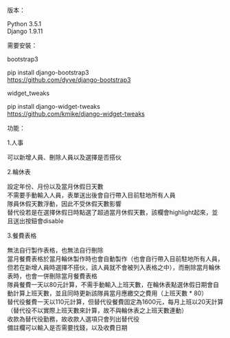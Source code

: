 版本：<p>
Python 3.5.1<br/>
Django 1.9.11<p>

需要安裝：<p>

bootstrap3 <p>
pip install django-bootstrap3<br/>
https://github.com/dyve/django-bootstrap3<p>
widget_tweaks<p>
pip install django-widget-tweaks<br/>
https://github.com/kmike/django-widget-tweaks<br/>
<p>
功能：<p>
<p>
1.人事<p>
可以新增人員、刪除人員以及選擇是否搭伙<p>
<p>
2.輪休表<p>
設定年份、月份以及當月休假日天數<br/>
不需要手動輸入人員，表單送出後會自行帶入目前駐地所有人員<br/>
隊員休假天數浮動，因此不受休假天數影響<br/>
替代役若是在選擇休假日時點選了超過當月休假天數，該欄會highlight起來，並且送出按鈕會disable<br/>
<p>
3.餐費表格<p>
無法自行製作表格，也無法自行刪除<br/>
當月餐費表格於當月輪休製作時也會自動製作（也會自行帶入目前駐地所有人員，但若在新增人員時選擇不搭伙，該人員就不會被列入表格之中），而刪除當月輪休表時，也會一併刪除當月餐費表格<br/>
隊員餐費一天以80元計算，不需手動輸入上班天數，在輪休表點選休假日期會自動計算上班天數，並且同時更新該隊員當月應繳交之費用（上班天數 * 80）<br/>
替代役餐費一天以110元計算，但替代役餐費固定為1600元，每月上班以20天計算（替代役不以實際上班天數來計算，故不與輪休表之上班天數連動）<br/>
收款為替代役勤務，故收款人選項只會列出替代役<br/>
備註欄可以輸入是否需要找錢，以及收費日期<br/>